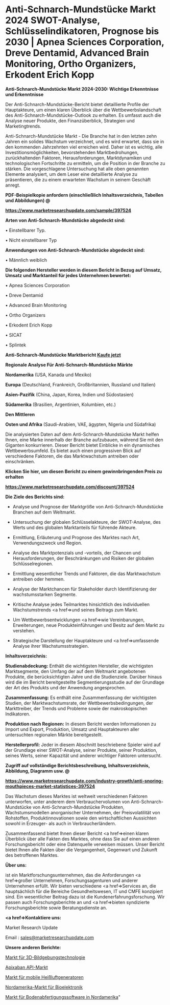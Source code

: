 # Anti-Schnarch-Mundstücke Markt 2024 SWOT-Analyse, Schlüsselindikatoren, Prognose bis 2030 | Apnea Sciences Corporation, Dreve Dentamid, Advanced Brain Monitoring, Ortho Organizers, Erkodent Erich Kopp

<strong>Anti-Schnarch-Mundstücke Markt 2024-2030: Wichtige Erkenntnisse und Erkenntnisse</strong>

Der Anti-Schnarch-Mundstücke-Bericht bietet detaillierte Profile der Hauptakteure, um einen klaren Überblick über die Wettbewerbslandschaft des Anti-Schnarch-Mundstücke-Outlook zu erhalten. Es umfasst auch die Analyse neuer Produkte, den Finanzüberblick, Strategien und Marketingtrends.

Anti-Schnarch-Mundstücke Markt - Die Branche hat in den letzten zehn Jahren ein solides Wachstum verzeichnet, und es wird erwartet, dass sie in den kommenden Jahrzehnten viel erreichen wird. Daher ist es wichtig, alle Investitionsmöglichkeiten, bevorstehenden Marktbedrohungen, zurückhaltenden Faktoren, Herausforderungen, Marktdynamiken und technologischen Fortschritte zu ermitteln, um die Position in der Branche zu stärken. Die vorgeschlagene Untersuchung hat alle oben genannten Elemente analysiert, um dem Leser eine detaillierte Analyse zu präsentieren, die zu einem erwarteten Wachstum in seinem Geschäft anregt.



<strong><b>PDF-Beispielkopie anfordern (einschließlich Inhaltsverzeichnis, Tabellen und Abbildungen) @ </b></strong>

<strong><a href=https://www.marketresearchupdate.com/sample/397524>

<strong>https://www.marketresearchupdate.com/sample/397524</u></a></strong></strong>



<strong>Arten von Anti-Schnarch-Mundstücke abgedeckt sind:</strong>

• Einstellbarer Typ.

• Nicht einstellbarer Typ



<strong>Anwendungen von Anti-Schnarch-Mundstücke abgedeckt sind:</strong>

• Männlich weiblich



<strong>Die folgenden Hersteller werden in diesem Bericht in Bezug auf Umsatz, Umsatz und Marktanteil für jedes Unternehmen bewertet:</strong>

• Apnea Sciences Corporation

• Dreve Dentamid

• Advanced Brain Monitoring

• Ortho Organizers

• Erkodent Erich Kopp

• SICAT

• Splintek



<strong>Anti-Schnarch-Mundstücke Marktbericht <a href=https://www.marketresearchupdate.com/buynow/397524>Kaufe jetzt</a></strong>



<strong>Regionale Analyse Für Anti-Schnarch-Mundstücke Märkte</strong>



<strong>Nordamerika</strong> (USA, Kanada und Mexiko)



<strong>Europa</strong> (Deutschland, Frankreich, Großbritannien, Russland und Italien)



<strong>Asien-Pazifik</strong> (China, Japan, Korea, Indien und Südostasien)



<strong>Südamerika</strong> (Brasilien, Argentinien, Kolumbien, etc.)



<strong>Den Mittleren</strong> 

<strong>Osten und Afrika</strong> (Saudi-Arabien, VAE, ägypten, Nigeria und Südafrika)

Die analysierten Daten auf dem Anti-Schnarch-Mundstücke Markt helfen Ihnen, eine Marke innerhalb der Branche aufzubauen, während Sie mit den Giganten konkurrieren. Dieser Bericht bietet Einblicke in ein dynamisches Wettbewerbsumfeld. Es bietet auch einen progressiven Blick auf verschiedene Faktoren, die das Marktwachstum antreiben oder einschränken.



<strong>Klicken Sie hier, um diesen Bericht zu einem gewinnbringenden Preis zu erhalten
</strong>

<strong><a href=https://www.marketresearchupdate.com/discount/397524>https://www.marketresearchupdate.com/discount/397524</b></u></strong></a>



<strong>Die Ziele des Berichts sind:</strong>

- Analyse und Prognose der Marktgröße von Anti-Schnarch-Mundstücke Branchen auf dem Weltmarkt.

- Untersuchung der globalen Schlüsselakteure, der SWOT-Analyse, des Werts und des globalen Marktanteils für führende Akteure.

- Ermittlung, Erläuterung und Prognose des Marktes nach Art, Verwendungszweck und Region.

- Analyse des Marktpotenzials und -vorteils, der Chancen und Herausforderungen, der Beschränkungen und Risiken der globalen Schlüsselregionen.

- Ermittlung wesentlicher Trends und Faktoren, die das Marktwachstum antreiben oder hemmen.

- Analyse der Marktchancen für Stakeholder durch Identifizierung der wachstumsstarken Segmente.

- Kritische Analyse jedes Teilmarktes hinsichtlich des individuellen Wachstumstrends <a href=>und</a> seines Beitrags zum Markt.

- Um Wettbewerbsentwicklungen <a href=>wie</a> Vereinbarungen, Erweiterungen, neue Produkteinführungen und Besitz auf dem Markt zu verstehen.

- Strategische Darstellung der Hauptakteure und <a href=>umfas</a>sende Analyse ihrer Wachstumsstrategien.



<strong>Inhaltsverzeichnis:</strong>



<strong>Studienabdeckung:</strong> Enthält die wichtigsten Hersteller, die wichtigsten Marktsegmente, den Umfang der auf dem Weltmarkt angebotenen Produkte, die berücksichtigten Jahre und die Studienziele. Darüber hinaus wird die im Bericht bereitgestellte Segmentierungsstudie auf der Grundlage der Art des Produkts und der Anwendung angesprochen.



<strong>Zusammenfassung:</strong> Es enthält eine Zusammenfassung der wichtigsten Studien, der Marktwachstumsrate, der Wettbewerbsbedingungen, der Markttreiber, der Trends und Probleme sowie der makroskopischen Indikatoren.



<strong>Produktion nach Regionen:</strong> In diesem Bericht werden Informationen zu Import und Export, Produktion, Umsatz und Hauptakteuren aller untersuchten regionalen Märkte bereitgestellt.



<strong>Herstellerprofil:</strong> Jeder in diesem Abschnitt beschriebene Spieler wird auf der Grundlage einer SWOT-Analyse, seiner Produkte, seiner Produktion, seines Werts, seiner Kapazität und anderer wichtiger Faktoren untersucht.



<strong><b>Zugriff auf vollständige Berichtsbeschreibung, Inhaltsverzeichnis, Abbildung, Diagramm usw. @ </b></strong>

<strong><a href=https://www.marketresearchupdate.com/industry-growth/anti-snoring-mouthpieces-market-statistices-397524>https://www.marketresearchupdate.com/industry-growth/anti-snoring-mouthpieces-market-statistices-397524</a></strong>

Das Wachstum dieses Marktes ist weltweit verschiedenen Faktoren unterworfen, unter anderem dem Verbrauchervolumen von Anti-Schnarch-Mundstücke von Anti-Schnarch-Mundstücke Produkten, Wachstumsmodellen anorganischer Unternehmen, der Preisvolatilität von Rohstoffen, Produktinnovationen sowie den wirtschaftlichen Aussichten sowohl in Erzeuger- als auch in Verbraucherländern.

Zusammenfassend bietet Ihnen dieser Bericht <a href=>einen</a> klaren Überblick über alle Fakten des Marktes, ohne dass Sie auf einen anderen Forschungsbericht oder eine Datenquelle verweisen müssen. Unser Bericht bietet Ihnen alle Fakten über die Vergangenheit, Gegenwart und Zukunft des betroffenen Marktes.



<strong>Über uns:</strong>

 ist ein Marktforschungsunternehmen, das die Anforderungen <a href=>großer</a> Unternehmen, Forschungsagenturen und anderer Unternehmen erfüllt. Wir bieten verschiedene <a href=>Services</a> an, die hauptsächlich für die Bereiche Gesundheitswesen, IT und CMFE konzipiert sind. Ein wesentlicher Beitrag dazu ist die Kundenerfahrungsforschung. Wir passen auch Forschungsberichte an und <a href=>bieten</a> syndizierte Forschungsberichte sowie Beratungsdienste an.



<strong><a href=>Kontaktiere uns:</a></strong>

Market Research Update

Email : sales@marketresearchupdate.com



<strong>Unsere anderen Berichte:</strong>

<a href=https://www.linkedin.com/pulse/3d-imaging-technology-market-size-growth-set>Markt für 3D-Bildgebungstechnologie</a>

<a href=https://www.linkedin.com/pulse/apixaban-api-market-size-trends-consumption>Apixaban API-Markt</a>

<a href=https://www.linkedin.com/pulse/mobile-hot-air-generators-market-2023-remarking>Markt für mobile Heißluftgeneratoren</a>

<a href=https://www.linkedin.com/pulse/north-america-bio-electronic-market-new-report-future>Nordamerika-Markt für Bioelektronik</a>

<a href=https://www.linkedin.com/pulse/north-america-ground-handling-software-market-nvnyf/>Markt für Bodenabfertigungssoftware in Nordamerika</a>"
